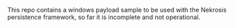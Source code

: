 This repo contains a windows payload sample to be used with the Nekrosis persistence framework, so far it is incomplete and not operational.
